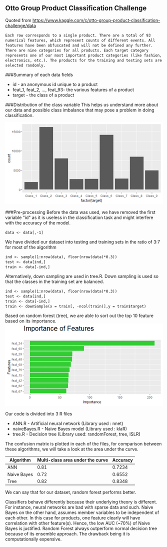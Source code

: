 ## Otto Group Product Classification Challenge
Quoted from https://www.kaggle.com/c/otto-group-product-classification-challenge/data
```
Each row corresponds to a single product. There are a total of 93 numerical features, which represent counts of different events. All features have been obfuscated and will not be defined any further.
There are nine categories for all products. Each target category represents one of our most important product categories (like fashion, electronics, etc.). The products for the training and testing sets are selected randomly.
```

###Summary of each data fields

* id - an anonymous id unique to a product
* feat_1, feat_2, ..., feat_93- the various features of a product
* target - the class of a product

###Distribution of the class variable
This helps us understand more about our data and possible class imbalance that may pose a problem in doing classification.

![](src/ci.png)

###Pre-processing
Before the data was used, we have removed the first variable "id" as it is useless in the classification task and might interfere with the accuracy of the model.
```
data <- data[,-1]
```

We have divided our dataset into testing and training sets in the ratio of 3:7 for most of the algorithm
```
ind <- sample(1:nrow(data), floor(nrow(data)*0.3))
test <- data[ind,]
train <- data[-ind,]
```

Alternatively, down sampling are used in tree.R. Down sampling is used so that the classes in the training set are balanced.
```
ind <- sample(1:nrow(data), floor(nrow(data)*0.3))
test <- data[ind,]
train <- data[-ind,]
train <- downSample(x = train[, -ncol(train)],y = train$target)
```
Based on random forest (tree), we are able to sort out the top 10 feature based on its importance.
![](src/iof.png)

Our code is divided into 3 R files
* ANN.R - Artificial neural network (Library used : nnet)
* naiveBayes.R - Naive Bayes model (Library used : klaR)
* tree.R - Decision tree (Library used: randomForest, tree, ISLR)

The confusion matrix is plotted in each of the files, for comparison between these algorithms, we will take a look at the area under the curve.

| Algorithm     | Multi-class area under the curve         | Accuracy    |
|---------------|------------------------------------------|-------------|
| ANN           | 0.81                                     | 0.7234      |
| Naive Bayes   | 0.72                                     | 0.6552      |
| Tree          | 0.82                                     | 0.8348      |

We can say that for our dataset, random forest performs better.

Classifiers behave differently because their underlying theory is different.
For instance, neural networks are bad with sparse data and such.
Naive Bayes on the other hand, assumes member variables to be independent of each other.
In this case for products, one feature clearly will have correlation with other feature(s).
Hence, the low AUC (~70%) of Naive Bayes is justified.
Random Forest always outperform normal decision tree because of its ensemble approach. The drawback being it is computationally expensive.
